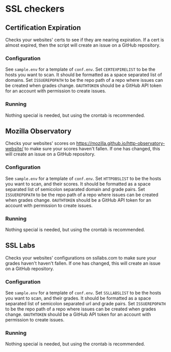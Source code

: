 # SSL checkers
## Certification Expiration
Checks your websites' certs to see if they are nearing expiration. If a cert
is almost expired, then the script will create an issue on a GitHub repository.

### Configuration
See `sample.env` for a template of `conf.env`. Set `CERTEXPIRELIST` to be the
hosts you want to scan. It should be formatted as a space separated list of
domains. Set `ISSUEREPOPATH` to be the repo path of a repo where issues can be
created when grades change. `OAUTHTOKEN` should be a GitHub API token for an
account with permission to create issues.

### Running
Nothing special is needed, but using the crontab is recommended.


## Mozilla Observatory
Checks your websites' scores on
https://mozilla.github.io/http-observatory-website/ to make sure your scores
haven't fallen. If one has changed, this will create an issue on a GitHub
repository.

### Configuration
See `sample.env` for a template of `conf.env`. Set `HTTPOBSLIST` to be the
hosts you want to scan, and their scores. It should be formatted as a space
separated list of semicolon separated domain and grade pairs. Set
`ISSUEREPOPATH` to be the repo path of a repo where issues can be created when
grades change. `OAUTHTOKEN` should be a GitHub API token for an account with
permission to create issues.

### Running
Nothing special is needed, but using the crontab is recommended.


## SSL Labs
Checks your websites' configurations on ssllabs.com to make sure your grades
haven't haven't fallen. If one has changed, this will create an issue on a
GitHub repository.

### Configuration
See `sample.env` for a template of `conf.env`. Set `SSLLABSLIST` to be the
hosts you want to scan, and their grades. It should be formatted as a space
separated list of semicolon separated url and grade pairs. Set `ISSUEREPOPATH`
to be the repo path of a repo where issues can be created when grades change.
`OAUTHTOKEN` should be a GitHub API token for an account with permission to
create issues.

### Running
Nothing special is needed, but using the crontab is recommended.
